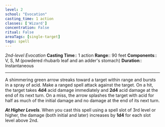 ```yaml
---
level: 2
school: "Evocation"
casting_time: 1 action
classes: ['Wizard']
concentration: False
ritual: False
areaTags: [single-target]
tags: spell
---
```


_2nd-level Evocation_
**Casting Time**:: 1 action
**Range**:: 90 feet
**Components**:: V, S, M (powdered rhubarb leaf and an adder's stomach)
**Duration**:: Instantaneous

---

A shimmering green arrow streaks toward a target within range and bursts in a spray of acid. Make a ranged spell attack against the target. On a hit, the target takes **4d4** acid damage immediately and **2d4** acid damage at the end of its next turn. On a miss, the arrow splashes the target with acid for half as much of the initial damage and no damage at the end of its next turn.


**_At Higher Levels_**. When you cast this spell using a spell slot of 3rd level or higher, the damage (both initial and later) increases by **1d4** for each slot level above 2nd.


